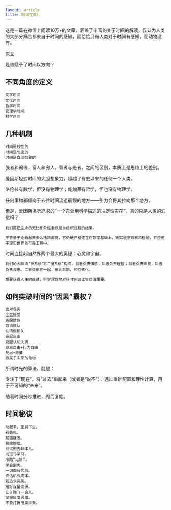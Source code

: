 ```yaml
---
layout: article
title: 时间在哪儿
---
```


这是一篇在微信上阅读10万+的文章，涵盖了丰富的关于时间的解读，我认为人类的大部分痛苦都来自于时间的感知，而恰恰只有人类对于时间有感知，而动物没有。

[原文](https://mp.weixin.qq.com/s?src=11&timestamp=1580527389&ver=2131&signature=S1Jk7M8wZSjAVXMc9BXE00-EiKJEYVHnjAya-Ie1UVE*ZhNyyeGKeAy3Atas29hJVdMRes008y6yfFcwqX9dBe9x-uUmQ1U6fQYlAxyO2dElgbj6uNDpNFb4PshAYPvM&new=1)


是谁赋予了时间以方向？


## 不同角度的定义

```
文学时间
文化时间
哲学时间
管理学时间
科学时间
```

## 几种机制

```
时间是线性的
时间是匀速的
时间是自动驾驶的
```

强者和弱者，富人和穷人，智者与愚者，之间的区别，本质上是思维上的差别。

爱因斯坦对时间的大胆想象力，超越了有史以来的任何一个人类。

洛伦兹有数学，但没有物理学；庞加莱有哲学，但也没有物理学。

任何事物都倾向于去往时间流逝最慢的地方——引力会将其拉向那个地方。

但是，爱因斯坦所追求的“一个完全用科学描述的决定性实在”，真的只是人类的幻觉吗？

```
我们要把生命的无比复杂性看做是自组织过程的结果。
```

```
不管量子论看起来多么违背直觉，它仍是严格建立在数学基础上，被实验室观察和检验，并应用于现实世界的可靠工程中。
```


时间连接起自然界两个最大的奥秘：心灵和宇宙。


```
我们的大脑由“快系统”和“慢系统”构成，前者负责情感，后者负责理智；前者负责直觉，后者负责深思。二者交织在一起，彼此影响，相互转化。
```

```
想要获得人生的成就，科学理性地对待时间远比智商值重要。
```

## 如何突破时间的“因果”霸权？

```
面对现实
全盘接受
克服惯性
取消默认
认清假相关
奋起反击
克服认知失调
意志自由+行为自由
反思+激情
做属于未来的动物
```

所谓时光的算法，就是：

专注于“现在”，将“过去”串起来（或者是“说不”），通过重新配置和理性计算，用于不可知的“未来”。

随着时间分秒推进，周而复始。



## 时间秘诀

```
动起来，坚持下去。
别装死。
知错就改。
剔除懊恼。
别试图去翻本儿。
向斑马学习。
冷酷“无情”。
学会割肉。
一切都有代价。
评估机会成本。
别追求完美。
用好存量资源。
让子弹飞一会儿。
掌握灰度思维。
不要打折甩卖未来。
```



